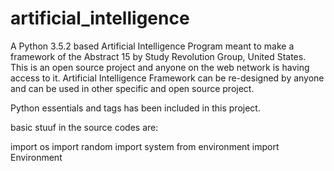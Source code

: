 # artificial_intelligence
A Python 3.5.2 based Artificial Intelligence Program meant to make a framework of the Abstract 15 by Study Revolution Group, United States. This is an open source project and anyone on the web network is having access to it. Artificial Intelligence Framework can be re-designed by anyone and can be used in other specific and open source project.

Python essentials and tags has been included in this project.

basic stuuf in the source codes are:

import os
import random
import system
from environment import Environment
